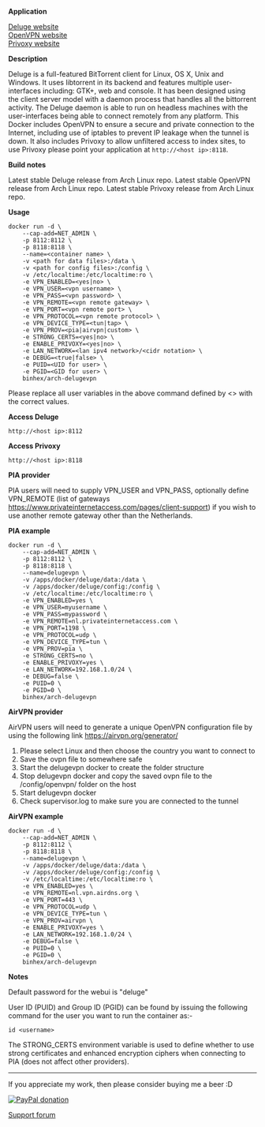 **Application**

[Deluge website](http://deluge-torrent.org/)  
[OpenVPN website](https://openvpn.net/)  
[Privoxy website](http://www.privoxy.org/)

**Description**

Deluge is a full-featured ​BitTorrent client for Linux, OS X, Unix and Windows. It uses ​libtorrent in its backend and features multiple user-interfaces including: GTK+, web and console. It has been designed using the client server model with a daemon process that handles all the bittorrent activity. The Deluge daemon is able to run on headless machines with the user-interfaces being able to connect remotely from any platform. This Docker includes OpenVPN to ensure a secure and private connection to the Internet, including use of iptables to prevent IP leakage when the tunnel is down. It also includes Privoxy to allow unfiltered access to index sites, to use Privoxy please point your application at `http://<host ip>:8118`.

**Build notes**

Latest stable Deluge release from Arch Linux repo.
Latest stable OpenVPN release from Arch Linux repo.
Latest stable Privoxy release from Arch Linux repo.

**Usage**
```
docker run -d \
    --cap-add=NET_ADMIN \
    -p 8112:8112 \
    -p 8118:8118 \
    --name=<container name> \
    -v <path for data files>:/data \
    -v <path for config files>:/config \
    -v /etc/localtime:/etc/localtime:ro \
    -e VPN_ENABLED=<yes|no> \
    -e VPN_USER=<vpn username> \
    -e VPN_PASS=<vpn password> \
    -e VPN_REMOTE=<vpn remote gateway> \
    -e VPN_PORT=<vpn remote port> \
    -e VPN_PROTOCOL=<vpn remote protocol> \
    -e VPN_DEVICE_TYPE=<tun|tap> \
    -e VPN_PROV=<pia|airvpn|custom> \
    -e STRONG_CERTS=<yes|no> \
    -e ENABLE_PRIVOXY=<yes|no> \
    -e LAN_NETWORK=<lan ipv4 network>/<cidr notation> \
    -e DEBUG=<true|false> \
    -e PUID=<UID for user> \
    -e PGID=<GID for user> \
    binhex/arch-delugevpn
```

Please replace all user variables in the above command defined by <> with the correct values.

**Access Deluge**

`http://<host ip>:8112`

**Access Privoxy**

`http://<host ip>:8118`

**PIA provider**

PIA users will need to supply VPN_USER and VPN_PASS, optionally define VPN_REMOTE (list of gateways https://www.privateinternetaccess.com/pages/client-support) if you wish to use another remote gateway other than the Netherlands.

**PIA example**
```
docker run -d \
    --cap-add=NET_ADMIN \
    -p 8112:8112 \
    -p 8118:8118 \
    --name=delugevpn \
    -v /apps/docker/deluge/data:/data \
    -v /apps/docker/deluge/config:/config \
    -v /etc/localtime:/etc/localtime:ro \
    -e VPN_ENABLED=yes \
    -e VPN_USER=myusername \
    -e VPN_PASS=mypassword \
    -e VPN_REMOTE=nl.privateinternetaccess.com \
    -e VPN_PORT=1198 \
    -e VPN_PROTOCOL=udp \
    -e VPN_DEVICE_TYPE=tun \
    -e VPN_PROV=pia \
    -e STRONG_CERTS=no \
    -e ENABLE_PRIVOXY=yes \
    -e LAN_NETWORK=192.168.1.0/24 \
    -e DEBUG=false \
    -e PUID=0 \
    -e PGID=0 \
    binhex/arch-delugevpn
```

**AirVPN provider**

AirVPN users will need to generate a unique OpenVPN configuration file by using the following link https://airvpn.org/generator/

1. Please select Linux and then choose the country you want to connect to
2. Save the ovpn file to somewhere safe
3. Start the delugevpn docker to create the folder structure
4. Stop delugevpn docker and copy the saved ovpn file to the /config/openvpn/ folder on the host
5. Start delugevpn docker
6. Check supervisor.log to make sure you are connected to the tunnel

**AirVPN example**
```
docker run -d \
    --cap-add=NET_ADMIN \
    -p 8112:8112 \
    -p 8118:8118 \
    --name=delugevpn \
    -v /apps/docker/deluge/data:/data \
    -v /apps/docker/deluge/config:/config \
    -v /etc/localtime:/etc/localtime:ro \
    -e VPN_ENABLED=yes \
    -e VPN_REMOTE=nl.vpn.airdns.org \
    -e VPN_PORT=443 \
    -e VPN_PROTOCOL=udp \
    -e VPN_DEVICE_TYPE=tun \
    -e VPN_PROV=airvpn \
    -e ENABLE_PRIVOXY=yes \
    -e LAN_NETWORK=192.168.1.0/24 \
    -e DEBUG=false \
    -e PUID=0 \
    -e PGID=0 \
    binhex/arch-delugevpn
```

**Notes**

Default password for the webui is "deluge"

User ID (PUID) and Group ID (PGID) can be found by issuing the following command for the user you want to run the container as:-

```
id <username>
```

The STRONG_CERTS environment variable is used to define whether to use strong certificates and enhanced encryption ciphers when connecting to PIA (does not affect other providers).
___
If you appreciate my work, then please consider buying me a beer  :D

[![PayPal donation](https://www.paypal.com/en_US/i/btn/btn_donate_SM.gif)](https://www.paypal.com/cgi-bin/webscr?cmd=_s-xclick&hosted_button_id=MM5E27UX6AUU4)

[Support forum](http://lime-technology.com/forum/index.php?topic=45812.0)
